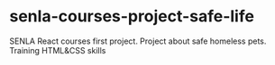 # senla-courses-project-safe-life
SENLA React courses first project. Project about safe homeless pets. Training HTML&CSS skills 